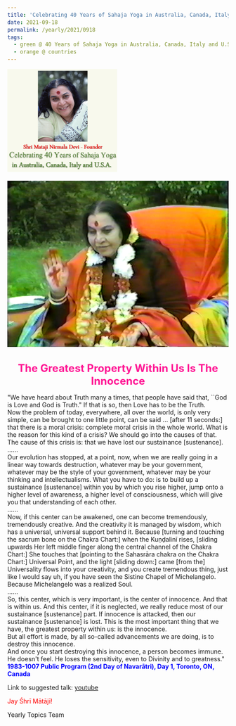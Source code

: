 ```yaml
---
title: 'Celebrating 40 Years of Sahaja Yoga in Australia, Canada, Italy and U.S.A. and its Culture, Post 34'
date: 2021-09-18
permalink: /yearly/2021/0918
tags:
  - green @ 40 Years of Sahaja Yoga in Australia, Canada, Italy and U.S.A. and its Culture
  - orange @ countries
---
```


<div style="text-align: left"><img src="/images/Celebrating40YearsSahajaYoga.png" width="250" /></div><br>

<div style="text-align: center"><img src="/images/image772.png" /></div>

<br>
<p style="color:DeepPink; text-align:center">
<font size="+2"><b>The Greatest Property Within Us Is The Innocence</b><br></font>
</p>

<p>
"We have heard about Truth many a times, that people have said that, ``God is Love and God is Truth." If that is so, then Love has to be the Truth.<br>
Now the problem of today, everywhere, all over the world, is only very simple, can be brought to one little point, can be said ... [after 11 seconds:] that there is a moral crisis: complete moral crisis in the whole world. What is the reason for this kind of a crisis? We should go into the causes of that. The cause of this crisis is: that we have lost our sustainance [sustenance].<br>
......<br>
Our evolution has stopped, at a point, now, when we are really going in a linear way towards destruction, whatever may be your government, whatever may be the style of your government, whatever may be your thinking and intellectualisms. What you have to do: is to build up a sustainance [sustenance] within you by which you rise higher, jump onto a higher level of awareness, a higher level of consciousness, which will give you that understanding of each other.<br> 
......<br>
Now, if this center can be awakened, one can become tremendously, tremendously creative. And the creativity it is managed by wisdom, which has a universal, universal support behind it. Because [turning and touching the sacrum bone on the Chakra Chart:] when the Kuṇḍalinī rises, [sliding upwards Her left middle finger along the central channel of the Chakra Chart:] She touches that [pointing to the Sahasrāra chakra on the Chakra Chart:] Universal Point, and the light [sliding down:] came [from the] Universality flows into your creativity, and you create tremendous thing, just like I would say uh, if you have seen the Sistine Chapel of Michelangelo. Because Michelangelo was a realized Soul.<br> 
......<br>
So,  this center, which is very important, is the center of innocence. And that is within us. And this center, if it is neglected, we really reduce most of our sustainance [sustenance] part. If innocence is attacked, then our sustainance [sustenance] is lost. This is the most important thing that we have, the greatest property within us: is the innocence.<br>
But all effort is made, by all so-called advancements we are doing, is to destroy this innocence.<br>
And once you start destroying this innocence, a person becomes immune. He doesn't feel. He loses the sensitivity, even to Divinity and to greatness."<br>
<font color="blue"><b>1983-1007 Public Program (2nd Day of Navarātri), Day 1, Toronto, ON, Canada</b></font><br>
</p>

Link to suggested talk: <a href="https://www.youtube.com/watch?v=vvzSnBZgELc"> youtube</a><br>

<p style="color:red;">Jay Śhrī Mātājī!<br></p>

Yearly Topics Team